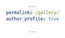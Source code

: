 ```yaml
---
permalink: /gallery/
author_profile: true

---
```


<html>
<head>
    <title>My Gallery</title>
    <style>
        /* 样式用于美化页面 */
        body {
            font-family: Arial, sans-serif;
            text-align: center;
        }

        .gallery-item {
            margin: 20px;
        }

        /* 样式用于布局图片、时间和事件 */
        .photo {
            display: block;
            margin: 0 auto;
            max-width: 100%;
            height: auto;
        }

        .time {
            font-size: 1.2em;
            font-weight: bold;
        }

        .event {
            font-style: italic;
        }
    </style>
</head>
<body>
    <h1>Welcome to My Gallery</h1>
    
    <div class="gallery-item">
        <div style="display: flex; align-items: center;">
            <img src="../images/科技英才班越野马拉松.jpg" alt="Photo 1" class="photo" style="width: 30%; max-width: 300px; height: auto; max-height: 500px;">
            <img src="../images/科技英才班马拉松2.jpg" alt="Photo 1" class="photo" style="width: 30%; max-width: 300px; height: auto; max-height: 500px;">
        </div>
    <p class="time">April 15, 2023</p>
    <p class="event">Science and Technology Talent Class Science Off-Road Marathon</p>
    </div>

    <div class="gallery-item">
        <div style="display: flex; align-items: center;">
            <img src="../images/校迎新.jpg" alt="Photo 1" class="photo" style="width: 30%; max-width: 300px; height: auto; max-height: 500px;">
            <img src="../images/校迎新2.jpg" alt="Photo 1" class="photo" style="width: 30%; max-width: 300px; height: auto; max-height: 500px;">
        </div>
    <p class="time">September 10, 2022</p>
    <p class="event">Hosted the University-Level Welcome Party</p>
    </div>
    
    <div class="gallery-item">
        <img src="../images/大蜀山.jpg" alt="Photo 1" class="photo" style="width: 30%; max-width: 300px; height: auto; max-height: 500px;">
        <p class="time">January 1, 2022</p>
        <p class="event">Night Hike to Mount Dashu</p>
    </div>
    
     <div class="gallery-item">
        <img src="../images/大物1.jpg" alt="Photo 1" class="photo" style="width: 30%; max-width: 300px; height: auto; max-height: 500px;">
        <p class="time">January 1, 2022</p>
        <p class="event">In the college physics laboratory class</p>
    </div>

    <div class="gallery-item">
        <img src="../images/尹志尧.jpg" alt="Photo 1" class="photo" style="width: 30%; max-width: 300px; height: auto; max-height: 500px;">
        <p class="time">June 9, 2021</p>
        <p class="event">Attended a Lecture by Chairman Zhao Yao of SMIC (Semiconductor Manufacturing International Corporation.</p>
    </div>
    
    <div class="gallery-item">
    <div style="display: flex; align-items: center;">
        <video controls width="300" >
            <source src="电设小车.mp4" type="video/mp4">
            Your browser does not support the video tag.
        </video>
        <video controls width="300" >
            <source src="呼吸灯.mp4" type="video/mp4">
            Your browser does not support the video tag.
        </video>
    </div>
    <p class="time">June 10, 2021</p>
    <p class="event">Projects in Electronic Design Practice: Remote-Controlled Car and Breathing Light</p>
    </div>

    <div class="gallery-item">
        <img src="../images/科普演讲比赛.jpg" alt="Photo 1" class="photo" style="width: 30%; max-width: 300px; height: auto; max-height: 500px;">
        <p class="time">November 25, 2020</p>
        <p class="event">Anhui Province's First Science Popularization Speech Competition.</p>
    </div>

    <div class="gallery-item">
        <img src="../images/一二九马拉松.jpg" alt="Photo 1" class="photo" style="width: 30%; max-width: 300px; height: auto; max-height: 500px;">
        <p class="time">December 9, 2020</p>
        <p class="event">“一二九” Campus Marathon.</p>
    </div>
    
    <div class="gallery-item">
        <img src="../images/科普演讲比赛.jpg" alt="Photo 1" class="photo" style="width: 30%; max-width: 300px; height: auto; max-height: 500px;">
        <p class="time">November 25, 2020</p>
        <p class="event">Anhui Province's First Science Popularization Speech Competition.</p>
    </div>
    
    <div class="gallery-item">
        <img src="../images/开学典礼.jpg" alt="Photo 1" class="photo" style="width: 30%; max-width: 300px; height: auto; max-height: 500px;">
        <p class="time">September 20, 2020</p>
        <p class="event">Delivering a speech as a representative of the freshman class at the opening ceremony.</p>
    </div>
    
    <div class="gallery-item">
        <img src="../images/东门门口.jpg" alt="Photo 1" class="photo" style="width: 30%; max-width: 300px; height: auto; max-height: 500px;">
        <p class="time">September 3, 2020</p>
        <p class="event">To commemorate my first visit to the university, at the entrance of USTC</p>
    </div>



    <!-- 添加更多照片和相关信息 -->
    
</body>
</html>
